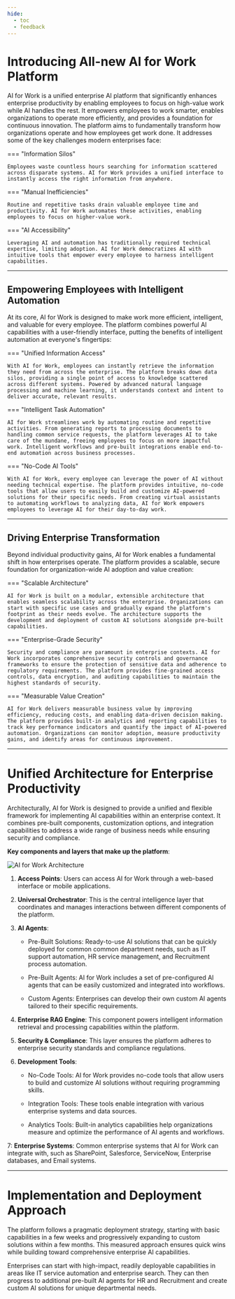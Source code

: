 ```yaml
---
hide:
  - toc
  - feedback
---
```


# Introducing All-new AI for Work Platform

AI for Work is a unified enterprise AI platform that significantly enhances enterprise productivity by enabling employees to focus on high-value work while AI handles the rest. It empowers employees to work smarter, enables organizations to operate more efficiently, and provides a foundation for continuous innovation. The platform aims to fundamentally transform how organizations operate and how employees get work done. It addresses some of the key challenges modern enterprises face:

=== "Information Silos"

    Employees waste countless hours searching for information scattered across disparate systems. AI for Work provides a unified interface to instantly access the right information from anywhere.   
    
=== "Manual Inefficiencies"

    Routine and repetitive tasks drain valuable employee time and productivity. AI for Work automates these activities, enabling employees to focus on higher-value work.   
    
=== "AI Accessibility"

    Leveraging AI and automation has traditionally required technical expertise, limiting adoption. AI for Work democratizes AI with intuitive tools that empower every employee to harness intelligent capabilities.  

<hr>

## Empowering Employees with Intelligent Automation

At its core, AI for Work is designed to make work more efficient, intelligent, and valuable for every employee. The platform combines powerful AI capabilities with a user-friendly interface, putting the benefits of intelligent automation at everyone's fingertips:

=== "Unified Information Access"

    With AI for Work, employees can instantly retrieve the information they need from across the enterprise. The platform breaks down data silos, providing a single point of access to knowledge scattered across different systems. Powered by advanced natural language processing and machine learning, it understands context and intent to deliver accurate, relevant results.  

=== "Intelligent Task Automation"

    AI for Work streamlines work by automating routine and repetitive activities. From generating reports to processing documents to handling common service requests, the platform leverages AI to take care of the mundane, freeing employees to focus on more impactful work. Intelligent workflows and pre-built integrations enable end-to-end automation across business processes.  

=== "No-Code AI Tools"

    With AI for Work, every employee can leverage the power of AI without needing technical expertise. The platform provides intuitive, no-code tools that allow users to easily build and customize AI-powered solutions for their specific needs. From creating virtual assistants to automating workflows to analyzing data, AI for Work empowers employees to leverage AI for their day-to-day work.  

<hr>

## Driving Enterprise Transformation

Beyond individual productivity gains, AI for Work enables a fundamental shift in how enterprises operate. The platform provides a scalable, secure foundation for organization-wide AI adoption and value creation:

=== "Scalable Architecture"

    AI for Work is built on a modular, extensible architecture that enables seamless scalability across the enterprise. Organizations can start with specific use cases and gradually expand the platform's footprint as their needs evolve. The architecture supports the development and deployment of custom AI solutions alongside pre-built capabilities.

=== "Enterprise-Grade Security"

    Security and compliance are paramount in enterprise contexts. AI for Work incorporates comprehensive security controls and governance frameworks to ensure the protection of sensitive data and adherence to regulatory requirements. The platform provides fine-grained access controls, data encryption, and auditing capabilities to maintain the highest standards of security.    

=== "Measurable Value Creation"

    AI for Work delivers measurable business value by improving efficiency, reducing costs, and enabling data-driven decision making. The platform provides built-in analytics and reporting capabilities to track key performance indicators and quantify the impact of AI-powered automation. Organizations can monitor adoption, measure productivity gains, and identify areas for continuous improvement.

 
<hr>

# Unified Architecture for Enterprise Productivity

Architecturally, AI for Work is designed to provide a unified and flexible framework for implementing AI capabilities within an enterprise context. It combines pre-built components, customization options, and integration capabilities to address a wide range of business needs while ensuring security and compliance.

**Key components and layers that make up the platform**:

<img src="../images/ai-for-work-architecture-diagram.svg" alt="AI for Work Architecture" title="AI for Work Architecture" style="border: 0px solid gray; zoom:100%;">


1. **Access Points**: Users can access AI for Work through a web-based interface or mobile applications.   
    
2. **Universal Orchestrator**: This is the central intelligence layer that coordinates and manages interactions between different components of the platform.    
    
3. **AI Agents**:

    * Pre-Built Solutions: Ready-to-use AI solutions that can be quickly deployed for common common department needs, such as IT support automation, HR service management, and Recruitment process automation.
    
    * Pre-Built Agents: AI for Work includes a set of pre-configured AI agents that can be easily customized and integrated into workflows.
    
    * Custom Agents: Enterprises can develop their own custom AI agents tailored to their specific requirements.       

4. **Enterprise RAG Engine**: This component powers intelligent information retrieval and processing capabilities within the platform.
        
5. **Security & Compliance**: This layer ensures the platform adheres to enterprise security standards and compliance regulations.  
    
6. **Development Tools**: 

    * No-Code Tools: AI for Work provides no-code tools that allow users to build and customize AI solutions without requiring programming skills.
    
    * Integration Tools: These tools enable integration with various enterprise systems and data sources.
    
    * Analytics Tools: Built-in analytics capabilities help organizations measure and optimize the performance of AI agents and workflows.   

7: **Enterprise Systems**: Common enterprise systems that AI for Work can integrate with, such as SharePoint, Salesforce, ServiceNow, Enterprise databases, and Email systems.


<hr>

# Implementation and Deployment Approach

The platform follows a pragmatic deployment strategy, starting with basic capabilities in a few weeks and progressively expanding to custom solutions within a few months. This measured approach ensures quick wins while building toward comprehensive enterprise AI capabilities.

Enterprises can start with high-impact, readily deployable capabilities in areas like IT service automation and enterprise search. They can then progress to additional pre-built AI agents for HR and Recruitment and create custom AI solutions for unique departmental needs.

